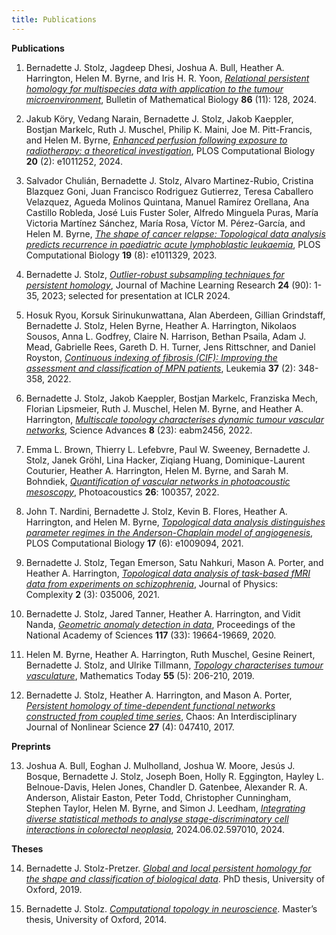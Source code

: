 ```yaml
---
title: Publications
---
```


**Publications**

1. Bernadette J. Stolz, Jagdeep Dhesi, Joshua A. Bull, Heather A. Harrington, Helen M. Byrne, and Iris H. R. Yoon, [*Relational persistent homology for multispecies data with application to the tumour microenvironment*](https://link.springer.com/article/10.1007/s11538-024-01353-6), Bulletin of Mathematical Biology **86** (11): 128, 2024.

2. Jakub Köry, Vedang Narain, Bernadette J. Stolz, Jakob Kaeppler, Bostjan Markelc, Ruth J. Muschel, Philip K. Maini, Joe M. Pitt-Francis, and Helen M. Byrne, [*Enhanced perfusion following exposure to radiotherapy: a theoretical investigation*](https://journals.plos.org/ploscompbiol/article?id=10.1371/journal.pcbi.1011252), PLOS Computational Biology **20** (2): e1011252, 2024.

3. Salvador Chulián, Bernadette J. Stolz, Alvaro Martinez-Rubio, Cristina Blazquez Goni, Juan Francisco Rodriguez Gutierrez, Teresa Caballero Velazquez, Agueda Molinos Quintana, Manuel Ramírez Orellana, Ana Castillo Robleda, José Luis Fuster Soler, Alfredo Minguela Puras, María Victoria Martínez Sánchez, María Rosa, Víctor M. Pérez-García, and Helen M. Byrne, [*The shape of cancer relapse: Topological data analysis predicts recurrence in paediatric acute lymphoblastic leukaemia*](https://journals.plos.org/ploscompbiol/article?id=10.1371/journal.pcbi.1011329), PLOS Computational Biology **19** (8): e1011329, 2023.

4. Bernadette J. Stolz, [*Outlier-robust subsampling techniques for persistent homology*](https://www.jmlr.org/papers/volume24/21-1526/21-1526.pdf), Journal of Machine Learning Research **24** (90): 1-35, 2023; selected for presentation at ICLR 2024.

5. Hosuk Ryou, Korsuk Sirinukunwattana, Alan Aberdeen, Gillian Grindstaff, Bernadette J. Stolz, Helen Byrne, Heather A. Harrington, Nikolaos Sousos, Anna L. Godfrey, Claire N. Harrison, Bethan Psaila, Adam J. Mead, Gabrielle Rees, Gareth D. H. Turner, Jens Rittschner, and Daniel Royston, [*Continuous indexing of fibrosis (CIF): Improving the assessment and classification of MPN patients*](https://www.nature.com/articles/s41375-022-01773-0), Leukemia **37** (2): 348-358, 2022.

6. Bernadette J. Stolz, Jakob Kaeppler, Bostjan Markelc, Franziska Mech, Florian Lipsmeier, Ruth J. Muschel, Helen M. Byrne, and Heather A. Harrington, [*Multiscale topology characterises dynamic tumour vascular networks*](https://www.science.org/doi/epdf/10.1126/sciadv.abm2456), Science Advances **8** (23): eabm2456, 2022.

7. Emma L. Brown, Thierry L. Lefebvre, Paul W. Sweeney, Bernadette J. Stolz, Janek Gröhl, Lina Hacker, Ziqiang Huang, Dominique-Laurent Couturier, Heather A. Harrington, Helen M. Byrne, and Sarah M. Bohndiek, [*Quantification of vascular networks in photoacoustic mesoscopy*](https://pdf.sciencedirectassets.com/286328/1-s2.0-S2213597922X00025/1-s2.0-S221359792200026X/main.pdf?X-Amz-Security-Token=IQoJb3JpZ2luX2VjEEkaCXVzLWVhc3QtMSJGMEQCIGCzi376oJudM6grM71YH5uWsHHCDqmwVIlhh30BdWrOAiANf2NudJ0KEg5z49xp7dGMBYRQs7YzAquj8UNueRjI6iq8BQiS%2F%2F%2F%2F%2F%2F%2F%2F%2F%2F8BEAUaDDA1OTAwMzU0Njg2NSIMlfBfBPKssUbMqeLnKpAFYxBu4Nudj9%2BQ%2FATT2NOAGdWBiRIhR%2BCN%2FC1U20l5sy5FA%2BkSy%2FybT6RfQsAAdKWzenncffhp9uwAIFzB9vNm9oz2vEs49%2FcpFL9ffIOnfsjZeMXvfLyHobi6Z6CFjHfxfTR5BMCmvorFM64AU4xYJzc45l07eNuG9TjenqMsJyGZ%2BmFzofyHUioI7bePCuAIBdNTut5hGFHAGbCtkLbOs4fi4%2BnDxA8Xnbkw4jZ%2Fu5gNl4pyWZJ7VNMWTXW1c%2BUpMzQu8oBHIssg9zE0eeEthPx3hXHeEK6aMH1YqTwzYEislMfG4kmEiOjTaooN%2BqnMmoyE2t26xCeHmqHYhBTmvBtpc%2B2YXo1fpchUScLDoVxFXa97h6XX8mW3VtlpnuvjLD01iPZCy6trB6Qipmup3tfkCUboF5RYDKbGBmFtPuFAw58bRS0W2eab5TQ2%2FI1zgaZlXiRpKusSXXj1N%2B0q%2BTIlAVRAHSiBpq0oDjyxIFEcP0%2BfCIQryGRvYwZj%2BoU1zHUVR1b%2Bu2wPh3BNtkPezzu9escqUThVPjazS3JVKoPI0UhTVOt%2BavQrl%2FDfrInWqLeZZwwBSlBFLnv9NfNBEjLMmols45gbnYCqd9tmLCdtKYlpxfdiemnTkiTFjolHHDZr%2FDvfREYm3%2Fo1BGa62D4cgi0vpWRAFKbsbo%2BewnXF93bhSUtNcWG1cPdAkNt0aXPrboy3WtSWFIMJoeTVso4m6Hym7NbM7I2qIMj8yC11gL%2BE49CduVI11bpUs7X3WntACJVFpH4V9sr7F%2BUBNk51KHiJE1GhVK3N1vCy3Nr%2FmK%2FupwJpOhZ5DyqzhVrHGW9uZ8I13V0YrDRcvGllgvX9XGgpdccsQKAalQnPgnkw%2F8fwtwY6sgHaonaQQsbt5fI9MeT6LkP4TALZjx5dlouGGV1OPkDTmNUJbExPzhMaKr4d33URJ%2BnzbO%2BIvw%2FLlH5jbtwFuCqQDQZsHJMRrgBLOpYVCoyH%2FuEE0T8miiD4UpsKRRWXntzzOqpYodk0BNpraiOtm1ASibLkADyh71LJWoRFjiPTd6TAVNablgI505aVne2o3BLvtvo3RmKvYu76G9VoTVR5iBp0MhAjiS5Xm4okTmgx5j%2F%2B&X-Amz-Algorithm=AWS4-HMAC-SHA256&X-Amz-Date=20241001T172802Z&X-Amz-SignedHeaders=host&X-Amz-Expires=300&X-Amz-Credential=ASIAQ3PHCVTY42BQYVNG%2F20241001%2Fus-east-1%2Fs3%2Faws4_request&X-Amz-Signature=344043420310685b11c1e3fa64b9cf3ec025c57d1b80ffcef8ed36c8749b6269&hash=9ee25f3371b743c2dd2cba831eb5884f81092b4d967ab81228579b43e0522f43&host=68042c943591013ac2b2430a89b270f6af2c76d8dfd086a07176afe7c76c2c61&pii=S221359792200026X&tid=spdf-5471efe0-4696-455c-aef1-1d31cde707e5&sid=9b173f53997ef24c745adcd9cc71984d1d94gxrqb&type=client&tsoh=d3d3LnNjaWVuY2VkaXJlY3QuY29t&ua=1e065b0004035401035b&rr=8cbe2ab478623611&cc=de), Photoacoustics **26**: 100357, 2022.

8. John T. Nardini, Bernadette J. Stolz, Kevin B. Flores, Heather A. Harrington, and Helen M. Byrne, [*Topological data analysis distinguishes parameter regimes in the Anderson-Chaplain model of angiogenesis*](https://journals.plos.org/ploscompbiol/article?id=10.1371/journal.pcbi.1009094), PLOS Computational Biology **17** (6): e1009094, 2021.

9. Bernadette J. Stolz, Tegan Emerson, Satu Nahkuri, Mason A. Porter, and Heather A. Harrington, [*Topological data analysis of task-based fMRI data from experiments on schizophrenia*](https://iopscience.iop.org/article/10.1088/2632-072X/abb4c6/pdf), Journal of Physics: Complexity **2** (3): 035006, 2021.

10. Bernadette J. Stolz, Jared Tanner, Heather A. Harrington, and Vidit Nanda, [*Geometric anomaly detection in data*](https://www.pnas.org/doi/epdf/10.1073/pnas.2001741117), Proceedings of the National Academy of Sciences **117** (33): 19664-19669, 2020.

11. Helen M. Byrne, Heather A. Harrington, Ruth Muschel, Gesine Reinert, Bernadette J. Stolz, and Ulrike Tillmann, [*Topology characterises tumour vasculature*](/files/IMA_Byrne2019.pdf), Mathematics Today **55** (5): 206-210, 2019.

12. Bernadette J. Stolz, Heather A. Harrington, and Mason A. Porter, [*Persistent homology of time-dependent functional networks constructed from coupled time series*](https://pubs.aip.org/aip/cha/article/27/4/047410/322562/Persistent-homology-of-time-dependent-functional), Chaos: An Interdisciplinary Journal of Nonlinear Science **27** (4): 047410, 2017.


**Preprints**

13. Joshua A. Bull, Eoghan J. Mulholland, Joshua W. Moore, Jesús J. Bosque, Bernadette J. Stolz, Joseph Boen, Holly R. Eggington, Hayley L. Belnoue-Davis, Helen Jones, Chandler D. Gatenbee, Alexander R. A. Anderson, Alistair Easton, Peter Todd, Christopher Cunningham, Stephen Taylor, Helen M. Byrne, and Simon J. Leedham, [*Integrating diverse statistical methods to analyse stage-discriminatory cell interactions in colorectal neoplasia*](https://www.biorxiv.org/content/10.1101/2024.06.02.597010v1), 2024.06.02.597010, 2024.


**Theses**

14. Bernadette J. Stolz-Pretzer. [*Global and local persistent homology for the shape
and classification of biological data*](https://ora.ox.ac.uk/objects/uuid:3352ad74-87b4-415a-87d3-0592315763ac). PhD thesis, University of Oxford, 2019.

15. Bernadette J. Stolz. [*Computational topology in neuroscience*](/files/DissertationBSCorr.pdf). Master’s thesis, University of Oxford, 2014.
